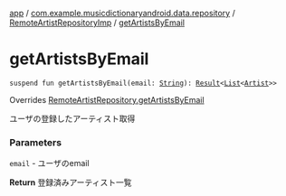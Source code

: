 [app](../../index.md) / [com.example.musicdictionaryandroid.data.repository](../index.md) / [RemoteArtistRepositoryImp](index.md) / [getArtistsByEmail](./get-artists-by-email.md)

# getArtistsByEmail

`suspend fun getArtistsByEmail(email: `[`String`](https://kotlinlang.org/api/latest/jvm/stdlib/kotlin/-string/index.html)`): `[`Result`](../../com.example.musicdictionaryandroid.domain.model.value/-result/index.md)`<`[`List`](https://kotlinlang.org/api/latest/jvm/stdlib/kotlin.collections/-list/index.html)`<`[`Artist`](../../com.example.musicdictionaryandroid.domain.model.entity/-artist/index.md)`>>`

Overrides [RemoteArtistRepository.getArtistsByEmail](../-remote-artist-repository/get-artists-by-email.md)

ユーザの登録したアーティスト取得

### Parameters

`email` - ユーザのemail

**Return**
登録済みアーティスト一覧

